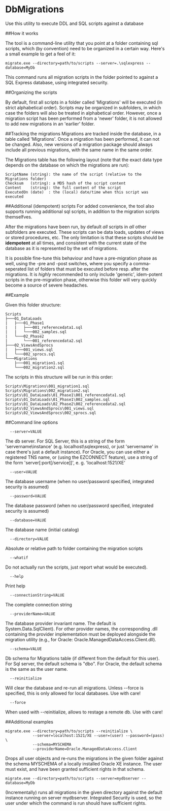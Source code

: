 ﻿# DbMigrations

Use this utility to execute DDL and SQL scripts against a database

##How it works

The tool is a command-line utility that you point at a folder containing
sql scripts, which (by convention) need to be organized in a certain way.
Here's a small example to get a feel of it:

    migrate.exe --directory=path/to/scripts --server=.\sqlexpress --database=MyDb

This command runs all migration scripts in the folder pointed to against a
SQL Express database, using integrated security. 

##Organizing the scripts

By default, first all scripts in a folder called 'Migrations'
will be executed (in strict alphabetical order). Scripts may be
organized in subfolders, in which case the folders will also be
treated in alphabetical order. However, once a migration script
has been performed from a 'newer' folder, it is not allowed to
add new migrations in an 'earlier' folder.

##Tracking the migrations
Migrations are tracked inside the database, in a table called 'Migrations'.
Once a migration has been performed, it can not be changed. Also, new
versions of a migration package should always include all previous
migrations, with the same name in the same order.

The Migrations table has the following layout (note that the exact data type
depends on the database on which the migrations are run):

    ScriptName (string): the name of the script (relative to the Migrations folder)
    Checksum   (string): a MD5 hash of the script content
    Content    (string): the full content of the script
    ExecutedOn (date)  : the (local) date/time when this script was executed

##Additional (idempotent) scripts
For added convenience, the tool also supports running additional sql
scripts, in addition to the migration scripts themselfves.


After the migrations have been run, by default *all* scripts in *all* other
subfolders are executed. These scripts can be data loads, updates of
views or stored procedures, etc. The only limitation is that these
scripts should be **idempotent** at all times, and consistent with the
current state of the database as it is represented by the set of
migrations.

It is possible fine-tune this behaviour and have a pre-migration phase as well, using the
-pre and -post switches, where you specify a comma-seperated list of folders that must
be executed before resp. after the migrations. It is *highly* recommended to only
include 'generic', idem-potent scripts in the pre-migration phase, otherwise this folder
will very quickly become a source of severe headaches.

##Example

Given this folder structure:

    Scripts
    ├───01_DataLoads
    |   ├───01_Phase1
    |   |   ├───001_referencedata1.sql
    |   |   └───002_samples.sql
    |   └───02_Phase2
    |       └───001_referencedata2.sql
    ├───02_ViewsAndSprocs
    |   ├───001_views.sql
    |   └───002_sprocs.sql
    └───Migrations
        ├───001_migration1.sql
        └───002_migration2.sql

The scripts in this structure will be run in this order:

    Scripts\Migrations\001_migration1.sql
    Scripts\Migrations\002_migration2.sql
    Scripts\01_DataLoads\01_Phase1\001_referencedata1.sql
    Scripts\01_DataLoads\01_Phase1\002_samples.sql
    Scripts\01_DataLoads\02_Phase2\002_referencedata2.sql
    Scripts\02_ViewsAndSprocs\001_views.sql
    Scripts\02_ViewsAndSprocs\002_sprocs.sql

##Command line options

      --server=VALUE         
The db server. For SQL Server, this is a string
                               of the form 'servername\instance' (e.g.
                               localhost\sqlexpress), or just 'servername' in
                               case there's just a default instance). For
                               Oracle, you can use either a registered TNS
                               name, or (using the EZCONNECT feature), use a
                               string of the form 'server[:port[/service]]', e.
                               g. 'localhost:1521/XE'

      --user=VALUE           
The database username (when no user/password specified,
                               integrated security is assumed)

      --password=VALUE       

The database password (when no user/password specified,
                               integrated security is assumed)

      --database=VALUE       

The database name (initial catalog)

      --directory=VALUE      

Absolute or relative path to folder containing the migration scripts

      --whatif               

Do not actually run the scripts, just report what
                               would be executed).

      --help                 

Print help

      --connectionString=VALUE
The complete connection string

      --providerName=VALUE   
The database provider invariant name. The default
                               is System.Data.SqlClient). For other provider
                               names, the corresponding .dll containing the
                               provider implementation must be deployed
                               alongside the migration utility (e.g., for
                               Oracle: Oracle.ManagedDataAccess.Client.dll).

      --schema=VALUE         

Db schema for Migrations table (if different from the default for this user). 
For Sql server, the default schema is "dbo". For Oracle, the default schema 
is the same as the user name.

      --reinitialize         
Will clear the database and re-run all migrations.
                                Unless --force is specified, this is only
                               allowed for local databases. Use with care!

      --force                
When used with --reinitialize, allows to restage
                               a remote db. Use with care!

##Additional examples

    migrate.exe --directory=path/to/scripts --reinitialize \
                --server=localhost:1521/XE --user=(user) --password=(pass) \
                --schema=MYSCHEMA
                --providerName=Oracle.ManagedDataAccess.Client 

Drops all user objects and re-runs the migrations in the given folder against the 
schema MYSCHEMA of a locally installed Oracle XE instance. The user must exist, and 
have been granted sufficient rights in that schema.

    migrate.exe --directory=path/to/scripts --server=mydbserver --database=MyDb

(Incrementally) runs all migrations in the given directory against the default 
instance running on server mydbserver. Integrated Security is used, so the user 
under which the command is run should have sufficient rights. 